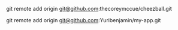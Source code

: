 git remote add origin git@github.com:thecoreymccue/cheezball.git

git remote add origin git@github.com:Yuribenjamin/my-app.git



